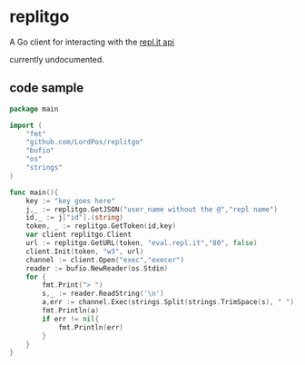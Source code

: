 # replitgo
A Go client for interacting with the [repl.it api](https://crosis.turbio.repl.co)

currently undocumented. 
## code sample
```go
package main

import (
	"fmt"
	"github.com/LordPos/replitgo"
	"bufio"
	"os"
	"strings"
)

func main(){
	key := "key goes here"
	j,_ := replitgo.GetJSON("user_name without the @","repl name")
	id,_ := j["id"].(string) 
    token, _ := replitgo.GetToken(id,key)
    var client replitgo.Client
    url := replitgo.GetURL(token, "eval.repl.it","80", false)
	client.Init(token, "w3", url)
	channel := client.Open("exec","execer")
	reader := bufio.NewReader(os.Stdin)
	for {
		fmt.Print("> ")
		s,_ := reader.ReadString('\n')
		a,err := channel.Exec(strings.Split(strings.TrimSpace(s), " "))
		fmt.Println(a)
		if err != nil{
			fmt.Println(err)
		}
	}
}
```